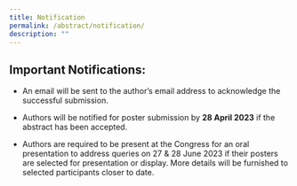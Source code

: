 ```yaml
---
title: Notification
permalink: /abstract/notification/
description: ""
---
```

## **Important Notifications:**

* An email will be sent to the author’s email address to acknowledge the successful submission.

* Authors will be notified for poster submission by **28 April 2023** if the abstract has been accepted.

* Authors are required to be present at the Congress for an oral presentation to address queries on 27 & 28 June 2023 if their posters are selected for presentation or display. More details will be furnished to selected participants closer to date.